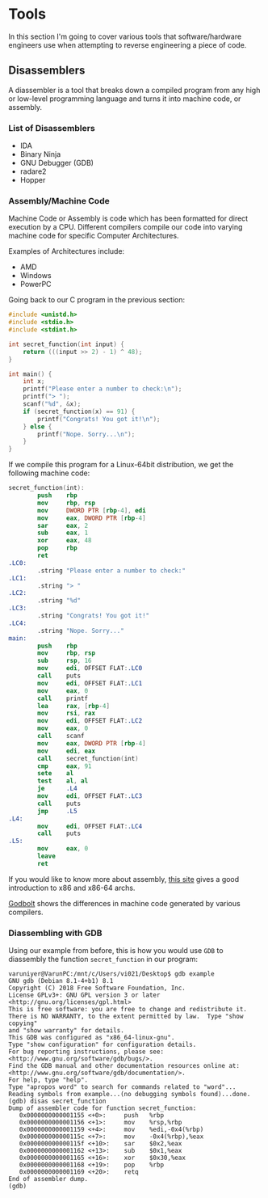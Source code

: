 # Tools
In this section I'm going to cover various tools that software/hardware engineers use when attempting to reverse engineering a piece of code.

## Disassemblers 
A diassembler is a tool that breaks down a compiled program from any high or low-level programming language and turns it into machine code, or assembly.

### List of Disassemblers
- IDA
- Binary Ninja
- GNU Debugger (GDB)
- radare2
- Hopper

### Assembly/Machine Code
Machine Code or Assembly is code which has been formatted for direct execution by a CPU. Different compilers compile our code into varying machine code for specific Computer Architectures. 

Examples of Architectures include: 
- AMD 
- Windows 
- PowerPC

Going back to our C program in the previous section:

```c
#include <unistd.h>
#include <stdio.h>
#include <stdint.h>

int secret_function(int input) {
    return (((input >> 2) - 1) ^ 48);
}

int main() {
    int x;
    printf("Please enter a number to check:\n");
    printf("> ");
    scanf("%d", &x);
    if (secret_function(x) == 91) {
        printf("Congrats! You got it!\n");
    } else {
        printf("Nope. Sorry...\n");
    }
}
```

If we compile this program for a Linux-64bit distribution, we get the following machine code:

```nasm
secret_function(int):
        push    rbp
        mov     rbp, rsp
        mov     DWORD PTR [rbp-4], edi
        mov     eax, DWORD PTR [rbp-4]
        sar     eax, 2
        sub     eax, 1
        xor     eax, 48
        pop     rbp
        ret
.LC0:
        .string "Please enter a number to check:"
.LC1:
        .string "> "
.LC2:
        .string "%d"
.LC3:
        .string "Congrats! You got it!"
.LC4:
        .string "Nope. Sorry..."
main:
        push    rbp
        mov     rbp, rsp
        sub     rsp, 16
        mov     edi, OFFSET FLAT:.LC0
        call    puts
        mov     edi, OFFSET FLAT:.LC1
        mov     eax, 0
        call    printf
        lea     rax, [rbp-4]
        mov     rsi, rax
        mov     edi, OFFSET FLAT:.LC2
        mov     eax, 0
        call    scanf
        mov     eax, DWORD PTR [rbp-4]
        mov     edi, eax
        call    secret_function(int)
        cmp     eax, 91
        sete    al
        test    al, al
        je      .L4
        mov     edi, OFFSET FLAT:.LC3
        call    puts
        jmp     .L5
.L4:
        mov     edi, OFFSET FLAT:.LC4
        call    puts
.L5:
        mov     eax, 0
        leave
        ret
```

If you would like to know more about assembly, [this site](https://ctf101.org/reverse-engineering/what-is-assembly-machine-code/) gives a good introduction to x86 and x86-64 archs.

[Godbolt](https://godbolt.org/) shows the differences in machine code generated by various compilers.

### Diassembling with GDB

Using our example from before, this is how you would use `GDB` to diassembly the function `secret_function` in our program:

```gdb
varuniyer@VarunPC:/mnt/c/Users/vi021/Desktop$ gdb example
GNU gdb (Debian 8.1-4+b1) 8.1
Copyright (C) 2018 Free Software Foundation, Inc.
License GPLv3+: GNU GPL version 3 or later <http://gnu.org/licenses/gpl.html>
This is free software: you are free to change and redistribute it.
There is NO WARRANTY, to the extent permitted by law.  Type "show copying"
and "show warranty" for details.
This GDB was configured as "x86_64-linux-gnu".
Type "show configuration" for configuration details.
For bug reporting instructions, please see:
<http://www.gnu.org/software/gdb/bugs/>.
Find the GDB manual and other documentation resources online at:
<http://www.gnu.org/software/gdb/documentation/>.
For help, type "help".
Type "apropos word" to search for commands related to "word"...
Reading symbols from example...(no debugging symbols found)...done.
(gdb) disas secret_function
Dump of assembler code for function secret_function:
   0x0000000000001155 <+0>:     push   %rbp
   0x0000000000001156 <+1>:     mov    %rsp,%rbp
   0x0000000000001159 <+4>:     mov    %edi,-0x4(%rbp)
   0x000000000000115c <+7>:     mov    -0x4(%rbp),%eax
   0x000000000000115f <+10>:    sar    $0x2,%eax
   0x0000000000001162 <+13>:    sub    $0x1,%eax
   0x0000000000001165 <+16>:    xor    $0x30,%eax
   0x0000000000001168 <+19>:    pop    %rbp
   0x0000000000001169 <+20>:    retq
End of assembler dump.
(gdb)
```

